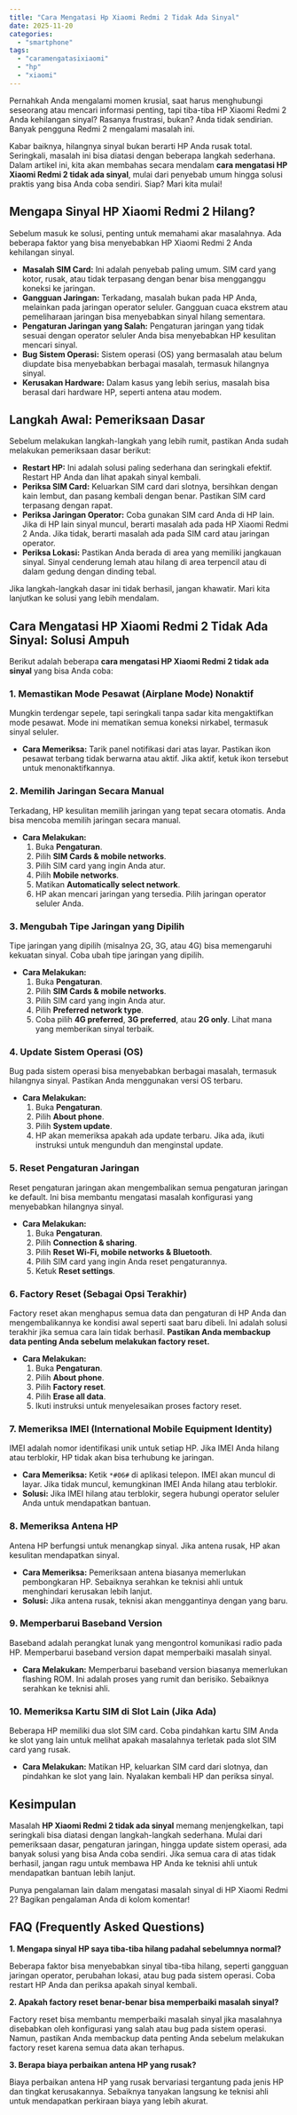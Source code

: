 ```yaml
---
title: "Cara Mengatasi Hp Xiaomi Redmi 2 Tidak Ada Sinyal"
date: 2025-11-20
categories: 
  - "smartphone"
tags: 
  - "caramengatasixiaomi"
  - "hp"
  - "xiaomi"
---
```


Pernahkah Anda mengalami momen krusial, saat harus menghubungi seseorang atau mencari informasi penting, tapi tiba-tiba HP Xiaomi Redmi 2 Anda kehilangan sinyal? Rasanya frustrasi, bukan? Anda tidak sendirian. Banyak pengguna Redmi 2 mengalami masalah ini.

Kabar baiknya, hilangnya sinyal bukan berarti HP Anda rusak total. Seringkali, masalah ini bisa diatasi dengan beberapa langkah sederhana. Dalam artikel ini, kita akan membahas secara mendalam **cara mengatasi HP Xiaomi Redmi 2 tidak ada sinyal**, mulai dari penyebab umum hingga solusi praktis yang bisa Anda coba sendiri. Siap? Mari kita mulai!

## Mengapa Sinyal HP Xiaomi Redmi 2 Hilang?

Sebelum masuk ke solusi, penting untuk memahami akar masalahnya. Ada beberapa faktor yang bisa menyebabkan HP Xiaomi Redmi 2 Anda kehilangan sinyal.

- **Masalah SIM Card:** Ini adalah penyebab paling umum. SIM card yang kotor, rusak, atau tidak terpasang dengan benar bisa mengganggu koneksi ke jaringan.
- **Gangguan Jaringan:** Terkadang, masalah bukan pada HP Anda, melainkan pada jaringan operator seluler. Gangguan cuaca ekstrem atau pemeliharaan jaringan bisa menyebabkan sinyal hilang sementara.
- **Pengaturan Jaringan yang Salah:** Pengaturan jaringan yang tidak sesuai dengan operator seluler Anda bisa menyebabkan HP kesulitan mencari sinyal.
- **Bug Sistem Operasi:** Sistem operasi (OS) yang bermasalah atau belum diupdate bisa menyebabkan berbagai masalah, termasuk hilangnya sinyal.
- **Kerusakan Hardware:** Dalam kasus yang lebih serius, masalah bisa berasal dari hardware HP, seperti antena atau modem.

## Langkah Awal: Pemeriksaan Dasar

Sebelum melakukan langkah-langkah yang lebih rumit, pastikan Anda sudah melakukan pemeriksaan dasar berikut:

- **Restart HP:** Ini adalah solusi paling sederhana dan seringkali efektif. Restart HP Anda dan lihat apakah sinyal kembali.
- **Periksa SIM Card:** Keluarkan SIM card dari slotnya, bersihkan dengan kain lembut, dan pasang kembali dengan benar. Pastikan SIM card terpasang dengan rapat.
- **Periksa Jaringan Operator:** Coba gunakan SIM card Anda di HP lain. Jika di HP lain sinyal muncul, berarti masalah ada pada HP Xiaomi Redmi 2 Anda. Jika tidak, berarti masalah ada pada SIM card atau jaringan operator.
- **Periksa Lokasi:** Pastikan Anda berada di area yang memiliki jangkauan sinyal. Sinyal cenderung lemah atau hilang di area terpencil atau di dalam gedung dengan dinding tebal.

Jika langkah-langkah dasar ini tidak berhasil, jangan khawatir. Mari kita lanjutkan ke solusi yang lebih mendalam.

## Cara Mengatasi HP Xiaomi Redmi 2 Tidak Ada Sinyal: Solusi Ampuh

Berikut adalah beberapa **cara mengatasi HP Xiaomi Redmi 2 tidak ada sinyal** yang bisa Anda coba:

### 1\. Memastikan Mode Pesawat (Airplane Mode) Nonaktif

Mungkin terdengar sepele, tapi seringkali tanpa sadar kita mengaktifkan mode pesawat. Mode ini mematikan semua koneksi nirkabel, termasuk sinyal seluler.

- **Cara Memeriksa:** Tarik panel notifikasi dari atas layar. Pastikan ikon pesawat terbang tidak berwarna atau aktif. Jika aktif, ketuk ikon tersebut untuk menonaktifkannya.

### 2\. Memilih Jaringan Secara Manual

Terkadang, HP kesulitan memilih jaringan yang tepat secara otomatis. Anda bisa mencoba memilih jaringan secara manual.

- **Cara Melakukan:**
    1. Buka **Pengaturan**.
    2. Pilih **SIM Cards & mobile networks**.
    3. Pilih SIM card yang ingin Anda atur.
    4. Pilih **Mobile networks**.
    5. Matikan **Automatically select network**.
    6. HP akan mencari jaringan yang tersedia. Pilih jaringan operator seluler Anda.

### 3\. Mengubah Tipe Jaringan yang Dipilih

Tipe jaringan yang dipilih (misalnya 2G, 3G, atau 4G) bisa memengaruhi kekuatan sinyal. Coba ubah tipe jaringan yang dipilih.

- **Cara Melakukan:**
    1. Buka **Pengaturan**.
    2. Pilih **SIM Cards & mobile networks**.
    3. Pilih SIM card yang ingin Anda atur.
    4. Pilih **Preferred network type**.
    5. Coba pilih **4G preferred**, **3G preferred**, atau **2G only**. Lihat mana yang memberikan sinyal terbaik.

### 4\. Update Sistem Operasi (OS)

Bug pada sistem operasi bisa menyebabkan berbagai masalah, termasuk hilangnya sinyal. Pastikan Anda menggunakan versi OS terbaru.

- **Cara Melakukan:**
    1. Buka **Pengaturan**.
    2. Pilih **About phone**.
    3. Pilih **System update**.
    4. HP akan memeriksa apakah ada update terbaru. Jika ada, ikuti instruksi untuk mengunduh dan menginstal update.

### 5\. Reset Pengaturan Jaringan

Reset pengaturan jaringan akan mengembalikan semua pengaturan jaringan ke default. Ini bisa membantu mengatasi masalah konfigurasi yang menyebabkan hilangnya sinyal.

- **Cara Melakukan:**
    1. Buka **Pengaturan**.
    2. Pilih **Connection & sharing**.
    3. Pilih **Reset Wi-Fi, mobile networks & Bluetooth**.
    4. Pilih SIM card yang ingin Anda reset pengaturannya.
    5. Ketuk **Reset settings**.

### 6\. Factory Reset (Sebagai Opsi Terakhir)

Factory reset akan menghapus semua data dan pengaturan di HP Anda dan mengembalikannya ke kondisi awal seperti saat baru dibeli. Ini adalah solusi terakhir jika semua cara lain tidak berhasil. **Pastikan Anda membackup data penting Anda sebelum melakukan factory reset.**

- **Cara Melakukan:**
    1. Buka **Pengaturan**.
    2. Pilih **About phone**.
    3. Pilih **Factory reset**.
    4. Pilih **Erase all data**.
    5. Ikuti instruksi untuk menyelesaikan proses factory reset.

### 7\. Memeriksa IMEI (International Mobile Equipment Identity)

IMEI adalah nomor identifikasi unik untuk setiap HP. Jika IMEI Anda hilang atau terblokir, HP tidak akan bisa terhubung ke jaringan.

- **Cara Memeriksa:** Ketik `*#06#` di aplikasi telepon. IMEI akan muncul di layar. Jika tidak muncul, kemungkinan IMEI Anda hilang atau terblokir.
- **Solusi:** Jika IMEI hilang atau terblokir, segera hubungi operator seluler Anda untuk mendapatkan bantuan.

### 8\. Memeriksa Antena HP

Antena HP berfungsi untuk menangkap sinyal. Jika antena rusak, HP akan kesulitan mendapatkan sinyal.

- **Cara Memeriksa:** Pemeriksaan antena biasanya memerlukan pembongkaran HP. Sebaiknya serahkan ke teknisi ahli untuk menghindari kerusakan lebih lanjut.
- **Solusi:** Jika antena rusak, teknisi akan menggantinya dengan yang baru.

### 9\. Memperbarui Baseband Version

Baseband adalah perangkat lunak yang mengontrol komunikasi radio pada HP. Memperbarui baseband version dapat memperbaiki masalah sinyal.

- **Cara Melakukan:** Memperbarui baseband version biasanya memerlukan flashing ROM. Ini adalah proses yang rumit dan berisiko. Sebaiknya serahkan ke teknisi ahli.

### 10\. Memeriksa Kartu SIM di Slot Lain (Jika Ada)

Beberapa HP memiliki dua slot SIM card. Coba pindahkan kartu SIM Anda ke slot yang lain untuk melihat apakah masalahnya terletak pada slot SIM card yang rusak.

- **Cara Melakukan:** Matikan HP, keluarkan SIM card dari slotnya, dan pindahkan ke slot yang lain. Nyalakan kembali HP dan periksa sinyal.

## Kesimpulan

Masalah **HP Xiaomi Redmi 2 tidak ada sinyal** memang menjengkelkan, tapi seringkali bisa diatasi dengan langkah-langkah sederhana. Mulai dari pemeriksaan dasar, pengaturan jaringan, hingga update sistem operasi, ada banyak solusi yang bisa Anda coba sendiri. Jika semua cara di atas tidak berhasil, jangan ragu untuk membawa HP Anda ke teknisi ahli untuk mendapatkan bantuan lebih lanjut.

Punya pengalaman lain dalam mengatasi masalah sinyal di HP Xiaomi Redmi 2? Bagikan pengalaman Anda di kolom komentar!

## FAQ (Frequently Asked Questions)

**1\. Mengapa sinyal HP saya tiba-tiba hilang padahal sebelumnya normal?**

Beberapa faktor bisa menyebabkan sinyal tiba-tiba hilang, seperti gangguan jaringan operator, perubahan lokasi, atau bug pada sistem operasi. Coba restart HP Anda dan periksa apakah sinyal kembali.

**2\. Apakah factory reset benar-benar bisa memperbaiki masalah sinyal?**

Factory reset bisa membantu memperbaiki masalah sinyal jika masalahnya disebabkan oleh konfigurasi yang salah atau bug pada sistem operasi. Namun, pastikan Anda membackup data penting Anda sebelum melakukan factory reset karena semua data akan terhapus.

**3\. Berapa biaya perbaikan antena HP yang rusak?**

Biaya perbaikan antena HP yang rusak bervariasi tergantung pada jenis HP dan tingkat kerusakannya. Sebaiknya tanyakan langsung ke teknisi ahli untuk mendapatkan perkiraan biaya yang lebih akurat.
